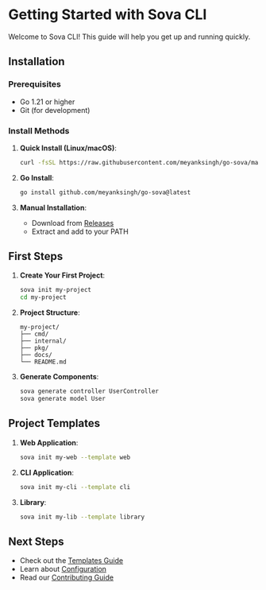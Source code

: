 # Getting Started with Sova CLI

Welcome to Sova CLI! This guide will help you get up and running quickly.

## Installation

### Prerequisites
- Go 1.21 or higher
- Git (for development)

### Install Methods

1. **Quick Install (Linux/macOS)**:
   ```bash
   curl -fsSL https://raw.githubusercontent.com/meyanksingh/go-sova/master/scripts/install.sh | bash
   ```

2. **Go Install**:
   ```bash
   go install github.com/meyanksingh/go-sova@latest
   ```

3. **Manual Installation**:
   - Download from [Releases](https://github.com/meyanksingh/go-sova/releases)
   - Extract and add to your PATH

## First Steps

1. **Create Your First Project**:
   ```bash
   sova init my-project
   cd my-project
   ```

2. **Project Structure**:
   ```
   my-project/
   ├── cmd/
   ├── internal/
   ├── pkg/
   ├── docs/
   └── README.md
   ```

3. **Generate Components**:
   ```bash
   sova generate controller UserController
   sova generate model User
   ```

## Project Templates

1. **Web Application**:
   ```bash
   sova init my-web --template web
   ```

2. **CLI Application**:
   ```bash
   sova init my-cli --template cli
   ```

3. **Library**:
   ```bash
   sova init my-lib --template library
   ```

## Next Steps

- Check out the [Templates Guide](templates.md)
- Learn about [Configuration](configuration.md)
- Read our [Contributing Guide](../CONTRIBUTING.md) 